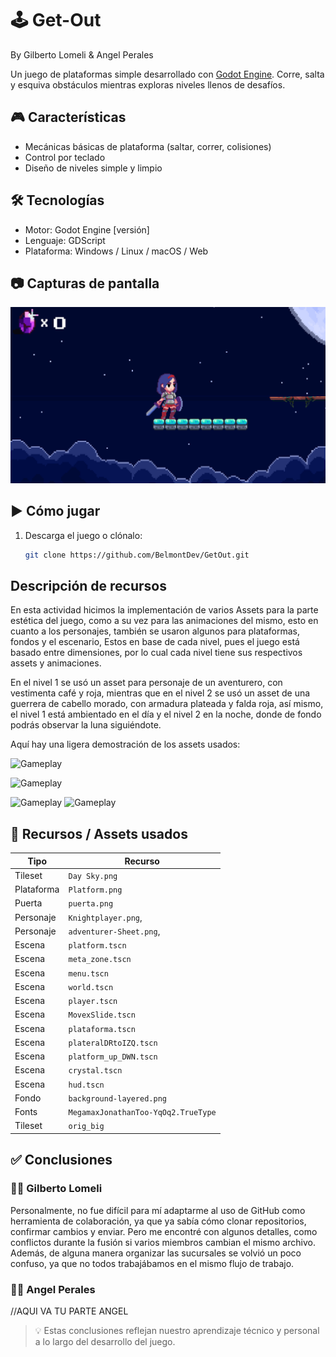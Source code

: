 # 🕹️ Get-Out
By Gilberto Lomeli & Angel Perales

Un juego de plataformas simple desarrollado con [Godot Engine](https://godotengine.org/). Corre, salta y esquiva obstáculos mientras exploras niveles llenos de desafíos.

## 🎮 Características

- Mecánicas básicas de plataforma (saltar, correr, colisiones)
- Control por teclado
- Diseño de niveles simple y limpio

## 🛠️ Tecnologías

- Motor: Godot Engine [versión]
- Lenguaje: GDScript
- Plataforma: Windows / Linux / macOS / Web

## 📷 Capturas de pantalla

![Gameplay](https://github.com/BelmontDev/GetOut/blob/1bd3323c3eb72012422e21b3d4ac0ac8671c18f3/game.png)

## ▶️ Cómo jugar

1. Descarga el juego o clónalo:
   ```bash
   git clone https://github.com/BelmontDev/GetOut.git

## Descripción de recursos 

En esta actividad hicimos la implementación de varios Assets para la parte estética del juego, como a su vez para las animaciones del mismo, esto en cuanto a los personajes, también se usaron algunos para plataformas, fondos y el escenario, Estos en base de cada nivel, pues el juego está basado entre dimensiones, por lo cual cada nivel tiene sus respectivos assets y animaciones.

En el nivel 1 se usó un asset para personaje de un aventurero, con vestimenta café y roja, mientras que en el nivel 2 se usó un asset de una guerrera de cabello morado, con armadura plateada y falda roja, así mismo, el nivel 1 está ambientado en el día y el nivel 2 en la noche, donde de fondo podrás observar la luna siguiéndote.

Aquí hay una ligera demostración de los assets usados:

![Gameplay](https://github.com/BelmontDev/GetOut/blob/level1base/capturas/Captura%20de%20pantalla%202025-07-06%20200428.png)                                                              

![Gameplay](https://github.com/BelmontDev/GetOut/blob/level1base/capturas/Captura%20de%20pantalla%202025-07-06%20200530.png)  

![Gameplay](https://github.com/BelmontDev/GetOut/blob/level1base/capturas/Day%20Sky.png)                                                               ![Gameplay](https://github.com/BelmontDev/GetOut/blob/main/Game/Level2/Assets/Map/4%20background/1.png) 


## 🎨 Recursos / Assets usados

| Tipo        | Recurso                                     |
|-------------|----------------------------------------------|
| Tileset     | `Day Sky.png`                     |
| Plataforma     | `Platform.png`                     | 
| Puerta     | `puerta.png`                     |
| Personaje   | `Knightplayer.png`,        | 
| Personaje   | `adventurer-Sheet.png`,        |
| Escena    | `platform.tscn`                       | 
| Escena    | `meta_zone.tscn`                       |
| Escena    | `menu.tscn`                       |
| Escena    | `world.tscn`                       | 
| Escena    | `player.tscn`                       |
| Escena    | `MovexSlide.tscn`                       |
| Escena    | `plataforma.tscn`                       |
| Escena    | `plateralDRtoIZQ.tscn`                       |
| Escena    | `platform_up_DWN.tscn`                       |
| Escena    | `crystal.tscn`                       |
| Escena    | `hud.tscn`                       |
| Fondo       | `background-layered.png`                     | 
| Fonts      | `MegamaxJonathanToo-YqOq2.TrueType`                             | 
| Tileset     | `orig_big`            | 


## ✅ Conclusiones

### 🙋‍♂️ Gilberto Lomeli
Personalmente, no fue difícil para mí adaptarme al uso de GitHub como herramienta de colaboración, ya que ya sabía cómo clonar repositorios, confirmar cambios y enviar. Pero me encontré con algunos detalles, como conflictos durante la fusión si varios miembros cambian el mismo archivo. Además, de alguna manera organizar las sucursales se volvió un poco confuso, ya que no todos trabajábamos en el mismo flujo de trabajo.

### 🙋‍♂️ Angel Perales
//AQUI VA TU PARTE ANGEL

> 💡 Estas conclusiones reflejan nuestro aprendizaje técnico y personal a lo largo del desarrollo del juego.
